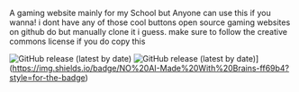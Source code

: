A gaming website mainly for my School but Anyone can use this if you wanna!
i dont have any of those cool buttons open source gaming websites on github do but manually clone it i guess. make sure to follow the creative commons license if you do copy this

![GitHub release (latest by date)](https://img.shields.io/github/v/release/williammcdowell2/HL2games?style=for-the-badge)
![GitHub release (latest by date)]([)](https://img.shields.io/badge/NO%20AI-Made%20With%20Brains-ff69b4?style=for-the-badge)
